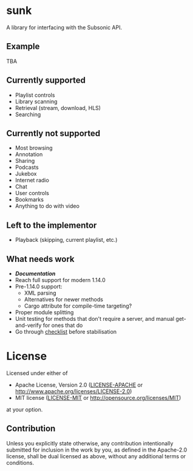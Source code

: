 # sunk

A library for interfacing with the Subsonic API.

## Example

TBA

## Currently supported

- Playlist controls
- Library scanning
- Retrieval (stream, download, HLS)
- Searching

## Currently not supported

- Most browsing
- Annotation
- Sharing
- Podcasts
- Jukebox
- Internet radio
- Chat
- User controls
- Bookmarks
- Anything to do with video

## Left to the implementor

- Playback (skipping, current playlist, etc.)

## What needs work

- ***Documentation***
- Reach full support for modern 1.14.0
- Pre-1.14.0 support:
  - XML parsing
  - Alternatives for newer methods
  - Cargo attribute for compile-time targeting?
- Proper module splitting
- Unit testing for methods that don't require a server, and manual get-and-verify for ones that do
- Go through [checklist](https://rust-lang-nursery.github.io/api-guidelines/checklist.html) before stabilisation

# License

Licensed under either of

 * Apache License, Version 2.0
    ([LICENSE-APACHE](LICENSE-APACHE) or http://www.apache.org/licenses/LICENSE-2.0)
 * MIT license
    ([LICENSE-MIT](LICENSE-MIT) or http://opensource.org/licenses/MIT)

at your option.

## Contribution

Unless you explicitly state otherwise, any contribution intentionally submitted
for inclusion in the work by you, as defined in the Apache-2.0 license, shall be
dual licensed as above, without any additional terms or conditions.
